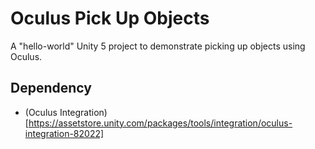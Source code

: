 # Oculus Pick Up Objects
A "hello-world" Unity 5 project to demonstrate picking up objects using Oculus.

## Dependency 
- (Oculus Integration)[https://assetstore.unity.com/packages/tools/integration/oculus-integration-82022]
